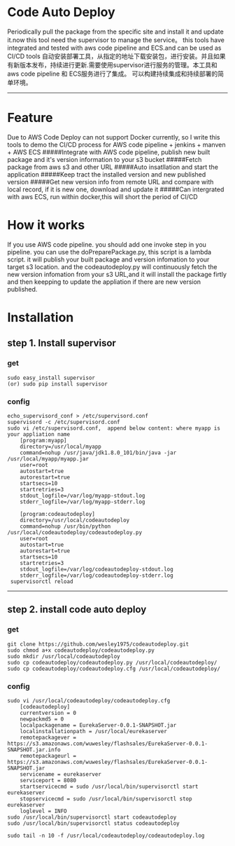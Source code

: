 Code Auto Deploy
=====
Periodically pull the package from the specific site and install it and update it.now this tool need the supervisor to manage the service。
this tools have integrated and tested with aws code pipeline and ECS.and can be used as CI/CD tools
自动安装部署工具，从指定的地址下载安装包，进行安装。并且如果有新版本发布，持续进行更新.需要使用supervisor进行服务的管理。本工具和aws code pipeline 和 ECS服务进行了集成。
可以构建持续集成和持续部署的简单环境。
****
Feature
====
Due to AWS Code Deploy can not support Docker currently, so I write this tools to demo the CI/CD process for AWS code pipeline + jenkins + manven + AWS ECS
#####Integrate with AWS code pipeline, publish new built package and it's version information to your s3 bucket
#####Fetch package from aws s3 and other URL
#####Auto insatllation and start the application
#####Keep tract the installed version and new published version
#####Get new version info from remote URL and compare with local record, if it is new one, download and update it
#####Can intergrated with aws ECS, run within docker,this will short the period of CI/CD

How it works
====
If you use AWS code pipeline. you should add one invoke step in you pipeline. you can use the doPreparePackage.py, this script is a lambda script. it will publish your built
package and version infomation to your target s3 location. and the codeautodeploy.py  will continuously fetch the new version infomation from your s3 URL,and it will
install the package firtly and then keepping to update the appliation if there are new version published.

Installation
====
## step 1. Install supervisor
### get
    sudo easy_install supervisor
    (or) sudo pip install supervisor
### config
    echo_supervisord_conf > /etc/supervisord.conf
    supervisord -c /etc/supervisord.conf
    sudo vi /etc/supervisord.conf,  append below content: where myapp is your appliation name
        [program:myapp]
        directory=/usr/local/myapp
        command=nohup /usr/java/jdk1.8.0_101/bin/java -jar /usr/local/myapp/myapp.jar
        user=root
        autostart=true
        autorestart=true
        startsecs=10
        startretries=3
        stdout_logfile=/var/log/myapp-stdout.log
        stderr_logfile=/var/log/myapp-stderr.log

        [program:codeautodeploy]
        directory=/usr/local/codeautodeploy
        command=nohup /usr/bin/python /usr/local/codeautodeploy/codeautodeploy.py
        user=root
        autostart=true
        autorestart=true
        startsecs=10
        startretries=3
        stdout_logfile=/var/log/codeautodeploy-stdout.log
        stderr_logfile=/var/log/codeautodeploy-stderr.log
     supervisorctl reload
****
## step 2. install code auto deploy
### get
    git clone https://github.com/wesley1975/codeautodeploy.git
    sudo chmod a+x codeautodeploy/codeautodeploy.py
    sudo mkdir /usr/local/codeautodeploy
    sudo cp codeautodeploy/codeautodeploy.py /usr/local/codeautodeploy/
    sudo cp codeautodeploy/codeautodeploy.cfg /usr/local/codeautodeploy/
### config
    sudo vi /usr/local/codeautodeploy/codeautodeploy.cfg
        [codeautodeploy]
        currentversion = 0
        newpackmd5 = 0
        localpackagename = EurekaServer-0.0.1-SNAPSHOT.jar
        localinstallationpath = /usr/local/eurekaserver
        remotepackagever = https://s3.amazonaws.com/wuwesley/flashsales/EurekaServer-0.0.1-SNAPSHOT.jar.info
        remotepackageurl = https://s3.amazonaws.com/wuwesley/flashsales/EurekaServer-0.0.1-SNAPSHOT.jar
        servicename = eurekaserver
        serviceport = 8080
        startservicecmd = sudo /usr/local/bin/supervisorctl start eurekaserver
        stopservicecmd = sudo /usr/local/bin/supervisorctl stop eurekaserver
        loglevel = INFO
    sudo /usr/local/bin/supervisorctl start codeautodeploy
    sudo /usr/local/bin/supervisorctl status codeautodeploy

    sudo tail -n 10 -f /usr/local/codeautodeploy/codeautodeploy.log